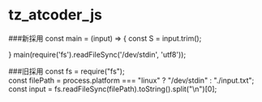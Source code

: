 # tz_atcoder_js

###新採用
const main = (input) => {
    const S = input.trim();

}
main(require('fs').readFileSync('/dev/stdin', 'utf8'));


###旧採用
    const fs = require("fs");  
    const filePath = process.platform === "linux" ? "/dev/stdin" : "./input.txt";  
    const input = fs.readFileSync(filePath).toString().split("\n")[0];  


